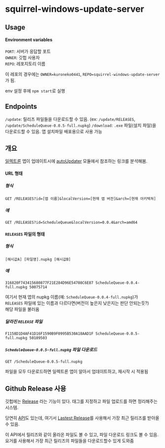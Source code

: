 # squirrel-windows-update-server

## Usage

#### Environment variables
`PORT`: 서버가 응답할 포트\
`OWNER`: 깃헙 사용자\
`REPO`: 레포지토리 이름

이 레포의 경우에는 `OWNER=kuroneko0441`, `REPO=squirrel-windows-update-server`가 됨.

env 설정 후에 `npm start`로 실행

## Endpoints
`/update`: 릴리즈 파일들을 다운로드할 수 있음. (ex: `/update/RELEASES`, `/update/ScheduleQueue-0.0.5-full.nupkg`)
`/download`: `.exe` 파일(설치 파일)을 다운로드할 수 있음. 앱 설치파일 배포용으로 사용 가능

## 개요
[일렉트론](https://electronjs.org) 앱이 업데이트시에 [autoUpdater](https://electronjs.org/docs/api/auto-updater) 모듈에서 참조하는 링크를 분석해봄.

#### URL 형태
##### 형식
```http
GET /RELEASES?id=[앱 이름]&localVersion=[현재 앱 버전]&arch=[현재 아키텍쳐]
```
##### 예
```http
GET /RELEASES?id=ScheduleQueue&localVersion=0.0.4&arch=amd64
```

#### `RELEASES` 파일의 형태
##### 형식
```
[해시값A] [파일명].nupkg [해시값B]
```
##### 예
```
316820F743415680877F21E284D96E54708C6E87 ScheduleQueue-0.0.4-full.nupkg 50075714
```

여기서 현재 앱의 nupkg 이름(예: `ScheduleQueue-0.0.4-full.nupkg`)가\
`RELEASES` 파일에 있는 이름과 다르다면(버전이 높은지 낮은지는 판단 안되는듯?)\
해당 파일을 불러옴

##### 달라진 `RELEASE` 파일
```
F1158D1D4AF41D16F1590B9F0995B530A18AAD1F ScheduleQueue-0.0.5-full.nupkg 50109503
```

##### `ScheduleQueue-0.0.5-full.nupkg` 파일 다운로드
```http
GET /ScheduleQueue-0.0.5-full.nupkg
```

파일을 모두 다운로드하면 일렉트론 앱이 알아서 업데이트하고, 재시작 시 적용됨

## Github Release 사용
깃헙에는 [Release](https://help.github.com/articles/about-releases) 라는 기능이 있다. 태그를 지정하고 파일 업로드를 하면 정리해주는 시스템.

당연히 [API](https://developer.github.com/v3/repos/releases)도 있는데, 여기서 [Lastest Release](https://developer.github.com/v3/repos/releases/#get-the-latest-release)를 사용해서 가장 최근 릴리즈를 받아올 수 있음.

이 API에서 릴리즈와 같이 올라온 파일도 볼 수 있고, 파일 다운로드 링크도 볼 수 있음. 요거를 사용해서 가장 최근 릴리즈의 파일들을 다운로드할수 있게 도와줌
